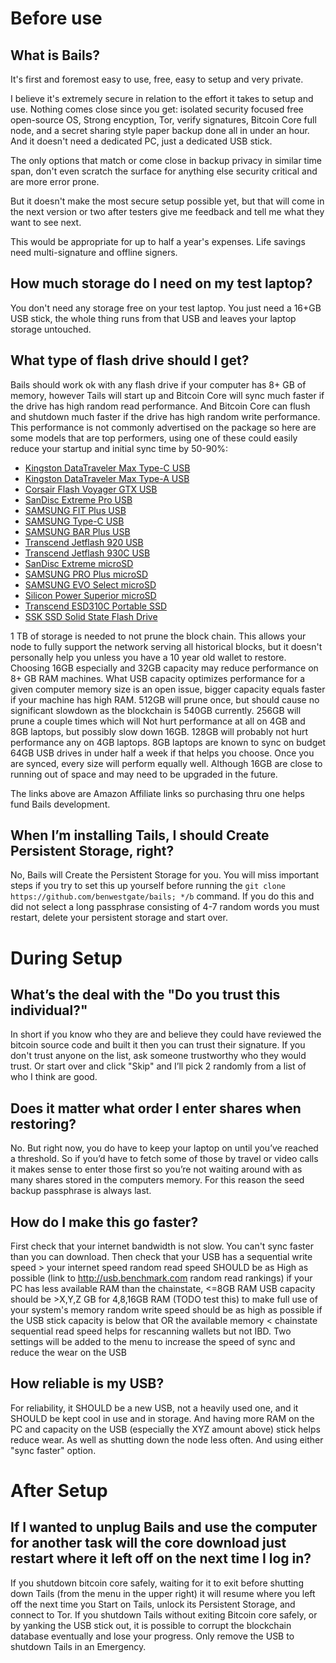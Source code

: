 # Before use
## What is Bails?

It's first and foremost easy to use, free, easy to setup and very private.

I believe it's extremely secure in relation to the effort it takes to setup and use. 
Nothing comes close since you get: isolated security focused free open-source OS, Strong encyption, Tor, verify signatures, Bitcoin Core full node, and a secret sharing style paper backup done all in under an hour. And it doesn't need a dedicated PC, just a dedicated USB stick.

The only options that match or come close in backup privacy in similar time span, don't even scratch the surface for anything else security critical and are more error prone. 

But it doesn't make the most secure setup possible yet, but that will come in the next version or two after testers give me feedback and tell me what they want to see next.

This would be appropriate for up to half a year's expenses. Life savings need multi-signature and offline signers.

## How much storage do I need on my test laptop?

You don't need any storage free on your test laptop. You just need a 16+GB USB stick, the whole thing runs from that USB and leaves your laptop storage untouched.

## What type of flash drive should I get?

Bails should work ok with any flash drive if your computer has 8+ GB of memory, however Tails will start up and Bitcoin Core will sync much faster if the drive has high random read performance. And Bitcoin Core can flush and shutdown much faster if the drive has high random write performance. This performance is not commonly advertised on the package so here are some models that are top performers, using one of these could easily reduce your startup and initial sync time by 50-90%:

- [Kingston DataTraveler Max Type-C USB](https://amzn.to/3OpMELw)
- [Kingston DataTraveler Max Type-A USB](https://amzn.to/3Yie7DL)
- [Corsair Flash Voyager GTX USB](https://amzn.to/47joyLm)
- [SanDisc Extreme Pro USB](https://amzn.to/3KngiA0)
- [SAMSUNG FIT Plus USB](https://amzn.to/3OjRmdY)
- [SAMSUNG Type-C USB](https://amzn.to/3rTpQfM)
- [SAMSUNG BAR Plus USB](https://amzn.to/45hxyyR)
- [Transcend Jetflash 920 USB](https://amzn.to/3KqNh6z)
- [Transcend Jetflash 930C USB](https://amzn.to/3q8pu4B)
- [SanDisc Extreme microSD](https://amzn.to/3KraGF7)
- [SAMSUNG PRO Plus microSD](https://amzn.to/3Qn9INK)
- [SAMSUNG EVO Select microSD](https://amzn.to/3Km8sXd)
- [Silicon Power Superior microSD](https://amzn.to/3OHoBZZ)
- [Transcend ESD310C Portable SSD](https://amzn.to/44U2OUv)
- [SSK SSD Solid State Flash Drive](https://amzn.to/3Qpgoer)

1 TB of storage is needed to not prune the block chain. This allows your node to fully support the network serving all historical blocks, but it doesn't personally help you unless you have a 10 year old wallet to restore.
Choosing 16GB especially and 32GB capacity may reduce performance on 8+ GB RAM machines. What USB capacity optimizes performance for a given computer memory size is an open issue, bigger capacity equals faster if your machine has high RAM. 512GB will prune once, but should cause no significant slowdown as the blockchain is 540GB currently. 256GB will prune a couple times which will Not hurt performance at all on 4GB and 8GB laptops, but possibly slow down 16GB. 128GB will probably not hurt performance any on 4GB laptops. 8GB laptops are known to sync on budget 64GB USB drives in under half a week if that helps you choose. Once you are synced, every size will perform equally well. Although 16GB are close to running out of space and may need to be upgraded in the future.

The links above are Amazon Affiliate links so purchasing thru one helps fund Bails development.

## When I’m installing Tails, I should Create Persistent Storage, right?

No, Bails will Create the Persistent Storage for you. You will miss important steps if you try to set this up yourself before running the `git clone https://github.com/benwestgate/bails; */b` command. If you do this and did not select a long passphrase consisting of 4-7 random words you must restart, delete your persistent storage and start over.

# During Setup

## What’s the deal with the "Do you trust this individual?"

In short if you know who they are and believe they could have reviewed the bitcoin source code and built it then you can trust their signature. If you don't trust anyone on the list, ask someone trustworthy who they would trust. Or start over and click "Skip" and I’ll pick 2 randomly from a list of who I think are good.

## Does it matter what order I enter shares when restoring?
No. But right now, you do have to keep your laptop on until you’ve reached a threshold. So if you’d have to fetch some of those by travel or video calls it makes sense to enter those first so you’re not waiting around with as many shares stored in the computers memory. For this reason the seed backup passphrase is always last.

## How do I make this go faster?
First check that your internet bandwidth is not slow. You can't sync faster than you can download.
Then check that your USB has a sequential write speed > your internet speed
random read speed SHOULD be as High as possible (link to http://usb.benchmark.com random read rankings) if your PC has less available RAM than the chainstate, <=8GB RAM
USB capacity should be >X,Y,Z GB for 4,8,16GB RAM (TODO test this) to make full use of your system's memory
random write speed should be as high as possible if the USB stick capacity is below that OR the available memory < chainstate
sequential read speed helps for rescanning wallets but not IBD.
Two settings will be added to the menu to increase the speed of sync and reduce the wear on the USB

## How reliable is my USB?
For reliability, it SHOULD be a new USB, not a heavily used one, and it SHOULD be kept cool in use and in storage. And having more RAM on the PC and capacity on the USB (especially the XYZ amount above) stick helps reduce wear. As well as shutting down the node less often. And using either "sync faster" option.

# After Setup

## If I wanted to unplug Bails and use the computer for another task will the core download just restart where it left off on the next time I log in?
If you shutdown bitcoin core safely, waiting for it to exit before shutting down Tails (from the menu in the upper right) it will resume where you left off the next time you Start on Tails, unlock its Persistent Storage, and connect to Tor.
If you shutdown Tails without exiting Bitcoin core safely, or by yanking the USB stick out, it is possible to corrupt the blockchain database eventually and lose your progress. Only remove the USB to shutdown Tails in an Emergency.

